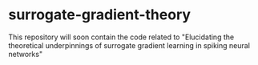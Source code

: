 # surrogate-gradient-theory

This repository will soon contain the code related to "Elucidating the theoretical underpinnings of surrogate gradient learning in spiking neural networks"

